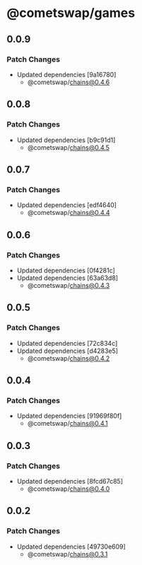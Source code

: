 # @cometswap/games

## 0.0.9

### Patch Changes

- Updated dependencies [9a16780]
  - @cometswap/chains@0.4.6

## 0.0.8

### Patch Changes

- Updated dependencies [b9c91d1]
  - @cometswap/chains@0.4.5

## 0.0.7

### Patch Changes

- Updated dependencies [edf4640]
  - @cometswap/chains@0.4.4

## 0.0.6

### Patch Changes

- Updated dependencies [0f4281c]
- Updated dependencies [63a63d8]
  - @cometswap/chains@0.4.3

## 0.0.5

### Patch Changes

- Updated dependencies [72c834c]
- Updated dependencies [d4283e5]
  - @cometswap/chains@0.4.2

## 0.0.4

### Patch Changes

- Updated dependencies [91969f80f]
  - @cometswap/chains@0.4.1

## 0.0.3

### Patch Changes

- Updated dependencies [8fcd67c85]
  - @cometswap/chains@0.4.0

## 0.0.2

### Patch Changes

- Updated dependencies [49730e609]
  - @cometswap/chains@0.3.1
